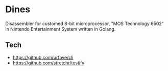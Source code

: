 # Dines

Disassembler for customed 8-bit microprocessor, "MOS Technology 6502" in Nintendo Entertainment System written in Golang.

## Tech

- https://github.com/urfave/cli
- https://github.com/stretchr/testify
